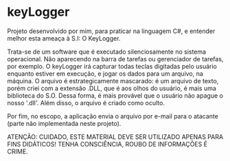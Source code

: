 # keyLogger
Projeto desenvolvido por mim, para praticar na linguagem C#, e entender melhor esta ameaça à S.I: O KeyLogger.

Trata-se de um software que é executado silenciosamente no sistema operacional.
Não aparecendo na barra de tarefas ou gerenciador de tarefas, por exemplo.
O keyLogger irá capturar todas teclas digitadas pelo usuário enquanto estiver em execução, e jogar os dados para um arquivo, na máquina.
O arquivo é estrategicamente mascarado: é um arquivo de texto, porém criei com a extensão .DLL, que é aos olhos do usuário, é mais uma biblioteca do S.O.
Dessa forma, é mais provável que o usuário não apague o nosso '.dll'. Além disso, o arquivo é criado como oculto.

Por fim, no escopo, a aplicação envia o arquivo por e-mail para o atacante (parte não implementada neste projeto).

ATENÇÃO: CUIDADO, ESTE MATERIAL DEVE SER UTILIZADO APENAS PARA FINS DIDÁTICOS! TENHA CONSCIÊNCIA, ROUBO DE INFORMAÇÕES É CRIME.

